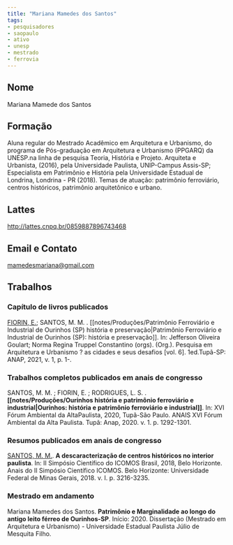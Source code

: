 ```yaml
---
title: "Mariana Mamedes dos Santos"
tags: 
- pesquisadores
- saopaulo
- ativo
- unesp
- mestrado
- ferrovia
---
```


## Nome
Mariana Mamede dos Santos

## Formação
Aluna regular do Mestrado Acadêmico em Arquitetura e Urbanismo, do programa de Pós-graduação em Arquitetura e Urbanismo (PPGARQ) da UNESP.na linha de pesquisa Teoria, História e Projeto. Arquiteta e Urbanista, (2016), pela Universidade Paulista, UNIP-Campus Assis-SP; Especialista em Patrimônio e História pela Universidade Estadual de Londrina, Londrina - PR (2018). Temas de atuação: patrimônio ferroviário, centros históricos, patrimônio arquitetônico e urbano.

## Lattes
http://lattes.cnpq.br/0859887896743468

## Email e Contato
mamedesmariana@gmail.com

## Trabalhos

### Capítulo de livros publicados

[FIORIN, E.](http://lattes.cnpq.br/5599203800231511); SANTOS, M. M. . [[notes/Produções/Patrimônio Ferroviário e Industrial de Ourinhos (SP) história e preservação|Patrimônio Ferroviário e Industrial de Ourinhos (SP): história e preservação]]. In: Jefferson Oliveira Goulart; Norma Regina Truppel Constantino (orgs). (Org.). Pesquisa em Arquitetura e Urbanismo ? as cidades e seus desafios [vol. 6]. 1ed.Tupã-SP: ANAP, 2021, v. 1, p. 1-.


### Trabalhos completos publicados em anais de congresso

SANTOS, M. M. ; FIORIN, E. ; RODRIGUES, L. S. . **[[notes/Produções/Ourinhos história e patrimônio ferroviário e industrial|Ourinhos: história e patrimônio ferroviário e industrial]]**. In: XVI Fórum Ambiental da AltaPaulista, 2020, Tupã-São Paulo. ANAIS XVI Fórum Ambiental da Alta Paulista. Tupã: Anap, 2020. v. 1. p. 1292-1301.

### Resumos publicados em anais de congresso 

[SANTOS, M. M.](http://lattes.cnpq.br/0859887896743468). **A descaracterização de centros históricos no interior paulista**. In: II Simpósio Científico do ICOMOS Brasil, 2018, Belo Horizonte. Anais do II Simpósio Científico ICOMOS. Belo Horizonte: Universidade Federal de Minas Gerais, 2018. v. I. p. 3216-3235.

### Mestrado em andamento

Mariana Mamedes dos Santos. **Patrimônio e Marginalidade ao longo do antigo leito férreo de Ourinhos-SP**. Início: 2020. Dissertação (Mestrado em Arquitetura e Urbanismo) - Universidade Estadual Paulista Júlio de Mesquita Filho.
